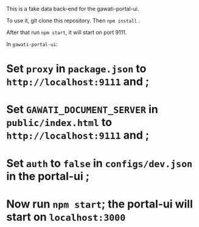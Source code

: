This is a fake data back-end for the gawati-portal-ui. 

To use it, git clone this repository. Then `npm install` .

After that run `npm start`, it will start on port 9111. 

In `gawati-portal-ui`: 
  # Set `proxy` in `package.json` to `http://localhost:9111` and ;
  # Set `GAWATI_DOCUMENT_SERVER` in `public/index.html` to `http://localhost:9111` and ;
  # Set `auth` to `false` in `configs/dev.json` in the portal-ui ;
  # Now run `npm start`; the portal-ui will start on `localhost:3000`

